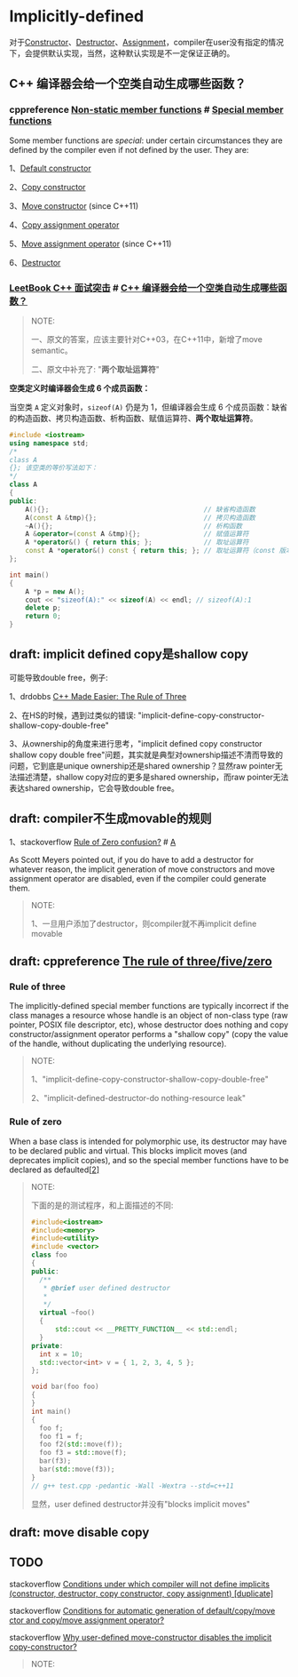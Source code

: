 # Implicitly-defined

对于[Constructor](./Constructor.md)、[Destructor](./Destructor/Destructor.md)、[Assignment](./Assignment/Assignment.md)，compiler在user没有指定的情况下，会提供默认实现，当然，这种默认实现是不一定保证正确的。



## C++ 编译器会给一个空类自动生成哪些函数？

### cppreference [Non-static member functions](https://en.cppreference.com/w/cpp/language/member_functions) # [Special member functions](https://en.cppreference.com/w/cpp/language/member_functions#Special_member_functions)

Some member functions are *special*: under certain circumstances they are defined by the compiler even if not defined by the user. They are:

1、[Default constructor](https://en.cppreference.com/w/cpp/language/default_constructor)

2、[Copy constructor](https://en.cppreference.com/w/cpp/language/copy_constructor)

3、[Move constructor](https://en.cppreference.com/w/cpp/language/move_constructor) (since C++11)

4、[Copy assignment operator](https://en.cppreference.com/w/cpp/language/as_operator)

5、[Move assignment operator](https://en.cppreference.com/w/cpp/language/move_operator) (since C++11)

6、[Destructor](https://en.cppreference.com/w/cpp/language/destructor)



### [LeetBook C++ 面试突击](https://leetcode-cn.com/leetbook/detail/cpp-interview-highlights/) # [C++ 编译器会给一个空类自动生成哪些函数？](https://leetcode-cn.com/leetbook/read/cpp-interview-highlights/eflvg3/)

> NOTE: 
>
> 一、原文的答案，应该主要针对C++03，在C++11中，新增了move semantic。
>
> 二、原文中补充了: "**两个取址运算符**"
>
> 

**空类定义时编译器会生成 6 个成员函数：**

当空类 `A` 定义对象时，`sizeof(A)` 仍是为 1，但编译器会生成 6 个成员函数：缺省的构造函数、拷贝构造函数、析构函数、赋值运算符、**两个取址运算符**。

```C++
#include <iostream>
using namespace std;
/*
class A
{}; 该空类的等价写法如下：
*/
class A
{
public:
    A(){};                                       // 缺省构造函数
    A(const A &tmp){};                           // 拷贝构造函数
    ~A(){};                                      // 析构函数
    A &operator=(const A &tmp){};                // 赋值运算符
    A *operator&() { return this; };             // 取址运算符
    const A *operator&() const { return this; }; // 取址运算符（const 版本）
};

int main()
{
    A *p = new A(); 
    cout << "sizeof(A):" << sizeof(A) << endl; // sizeof(A):1
    delete p;       
    return 0;
}


```



## draft: implicit defined copy是shallow copy

可能导致double free，例子: 

1、drdobbs [C++ Made Easier: The Rule of Three](https://www.drdobbs.com/c-made-easier-the-rule-of-three/184401400)

2、在HS的时候，遇到过类似的错误: "implicit-define-copy-constructor-shallow-copy-double-free"

3、从ownership的角度来进行思考，"implicit defined copy constructor shallow copy double free"问题，其实就是典型对ownership描述不清而导致的问题，它到底是unique ownership还是shared ownership？显然raw pointer无法描述清楚，shallow copy对应的更多是shared ownership，而raw pointer无法表达shared ownership，它会导致double free。

## draft: compiler不生成movable的规则

1、stackoverflow [Rule of Zero confusion?](https://stackoverflow.com/questions/44997955/rule-of-zero-confusion) # [A](https://stackoverflow.com/a/45016295) 

As Scott Meyers pointed out, if you do have to add a destructor for whatever reason, the implicit generation of move constructors and move assignment operator are disabled, even if the compiler could generate them.

> NOTE: 
>
> 1、一旦用户添加了destructor，则compiler就不再implicit define movable



## draft: cppreference [The rule of three/five/zero](https://en.cppreference.com/w/cpp/language/rule_of_three)

### Rule of three

The implicitly-defined special member functions are typically incorrect if the class manages a resource whose handle is an object of non-class type (raw pointer, POSIX file descriptor, etc), whose destructor does nothing and copy constructor/assignment operator performs a "shallow copy" (copy the value of the handle, without duplicating the underlying resource).

> NOTE: 
>
> 1、"implicit-define-copy-constructor-shallow-copy-double-free"
>
> 2、"implicit-defined-destructor-do nothing-resource leak"



### Rule of zero

When a base class is intended for polymorphic use, its destructor may have to be declared public and virtual. This blocks implicit moves (and deprecates implicit copies), and so the special member functions have to be declared as defaulted[[2\]](https://en.cppreference.com/w/cpp/language/rule_of_three#cite_note-2)

> NOTE: 
>
> 下面的是的测试程序，和上面描述的不同:
>
> ````C++
> #include<iostream>
> #include<memory>
> #include<utility>
> #include <vector>
> class foo
> {
> public:
> 	/**
> 	 * @brief user defined destructor
> 	 *
> 	 */
> 	virtual ~foo()
> 	{
> 		std::cout << __PRETTY_FUNCTION__ << std::endl;
> 	}
> private:
> 	int x = 10;
> 	std::vector<int> v = { 1, 2, 3, 4, 5 };
> };
> 
> void bar(foo foo)
> {
> }
> int main()
> {
> 	foo f;
> 	foo f1 = f;
> 	foo f2(std::move(f));
> 	foo f3 = std::move(f);
> 	bar(f3);
> 	bar(std::move(f3));
> }
> // g++ test.cpp -pedantic -Wall -Wextra --std=c++11
> 
> ````
>
> 显然，user defined destructor并没有"blocks implicit moves"
>
> 



## draft: move disable copy

## TODO



stackoverflow [Conditions under which compiler will not define implicits (constructor, destructor, copy constructor, copy assignment) [duplicate]](https://stackoverflow.com/questions/15590832/conditions-under-which-compiler-will-not-define-implicits-constructor-destruct)



stackoverflow [Conditions for automatic generation of default/copy/move ctor and copy/move assignment operator?](https://stackoverflow.com/questions/4943958/conditions-for-automatic-generation-of-default-copy-move-ctor-and-copy-move-assi)



stackoverflow [Why user-defined move-constructor disables the implicit copy-constructor?](https://stackoverflow.com/questions/11255027/why-user-defined-move-constructor-disables-the-implicit-copy-constructor)

> NOTE: 